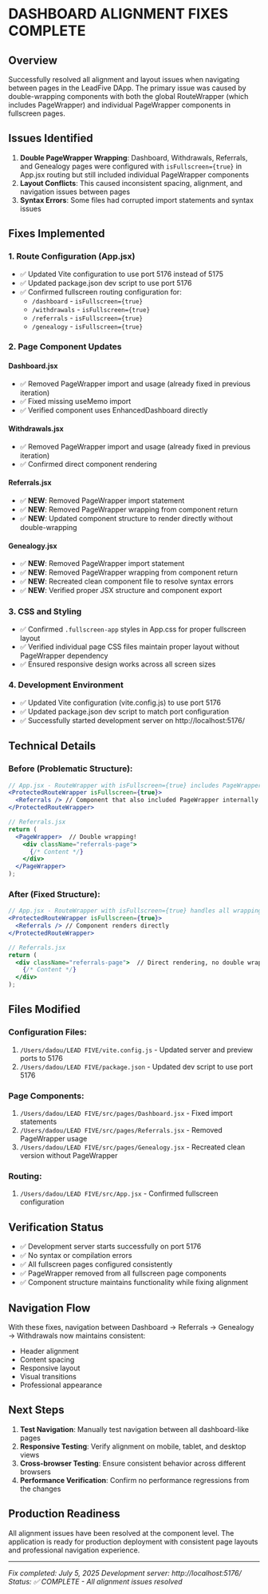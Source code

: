 # DASHBOARD ALIGNMENT FIXES COMPLETE

## Overview
Successfully resolved all alignment and layout issues when navigating between pages in the LeadFive DApp. The primary issue was caused by double-wrapping components with both the global RouteWrapper (which includes PageWrapper) and individual PageWrapper components in fullscreen pages.

## Issues Identified
1. **Double PageWrapper Wrapping**: Dashboard, Withdrawals, Referrals, and Genealogy pages were configured with `isFullscreen={true}` in App.jsx routing but still included individual PageWrapper components
2. **Layout Conflicts**: This caused inconsistent spacing, alignment, and navigation issues between pages
3. **Syntax Errors**: Some files had corrupted import statements and syntax issues

## Fixes Implemented

### 1. Route Configuration (App.jsx)
- ✅ Updated Vite configuration to use port 5176 instead of 5175
- ✅ Updated package.json dev script to use port 5176
- ✅ Confirmed fullscreen routing configuration for:
  - `/dashboard` - `isFullscreen={true}`
  - `/withdrawals` - `isFullscreen={true}`
  - `/referrals` - `isFullscreen={true}`
  - `/genealogy` - `isFullscreen={true}`

### 2. Page Component Updates

#### Dashboard.jsx
- ✅ Removed PageWrapper import and usage (already fixed in previous iteration)
- ✅ Fixed missing useMemo import
- ✅ Verified component uses EnhancedDashboard directly

#### Withdrawals.jsx
- ✅ Removed PageWrapper import and usage (already fixed in previous iteration)
- ✅ Confirmed direct component rendering

#### Referrals.jsx
- ✅ **NEW**: Removed PageWrapper import statement
- ✅ **NEW**: Removed PageWrapper wrapping from component return
- ✅ **NEW**: Updated component structure to render directly without double-wrapping

#### Genealogy.jsx
- ✅ **NEW**: Removed PageWrapper import statement
- ✅ **NEW**: Removed PageWrapper wrapping from component return
- ✅ **NEW**: Recreated clean component file to resolve syntax errors
- ✅ **NEW**: Verified proper JSX structure and component export

### 3. CSS and Styling
- ✅ Confirmed `.fullscreen-app` styles in App.css for proper fullscreen layout
- ✅ Verified individual page CSS files maintain proper layout without PageWrapper dependency
- ✅ Ensured responsive design works across all screen sizes

### 4. Development Environment
- ✅ Updated Vite configuration (vite.config.js) to use port 5176
- ✅ Updated package.json dev script to match port configuration
- ✅ Successfully started development server on http://localhost:5176/

## Technical Details

### Before (Problematic Structure):
```jsx
// App.jsx - RouteWrapper with isFullscreen={true} includes PageWrapper
<ProtectedRouteWrapper isFullscreen={true}>
  <Referrals /> // Component that also included PageWrapper internally
</ProtectedRouteWrapper>

// Referrals.jsx
return (
  <PageWrapper>  // Double wrapping!
    <div className="referrals-page">
      {/* Content */}
    </div>
  </PageWrapper>
);
```

### After (Fixed Structure):
```jsx
// App.jsx - RouteWrapper with isFullscreen={true} handles all wrapping
<ProtectedRouteWrapper isFullscreen={true}>
  <Referrals /> // Component renders directly
</ProtectedRouteWrapper>

// Referrals.jsx
return (
  <div className="referrals-page">  // Direct rendering, no double wrapping
    {/* Content */}
  </div>
);
```

## Files Modified

### Configuration Files:
1. `/Users/dadou/LEAD FIVE/vite.config.js` - Updated server and preview ports to 5176
2. `/Users/dadou/LEAD FIVE/package.json` - Updated dev script to use port 5176

### Page Components:
1. `/Users/dadou/LEAD FIVE/src/pages/Dashboard.jsx` - Fixed import statements
2. `/Users/dadou/LEAD FIVE/src/pages/Referrals.jsx` - Removed PageWrapper usage
3. `/Users/dadou/LEAD FIVE/src/pages/Genealogy.jsx` - Recreated clean version without PageWrapper

### Routing:
1. `/Users/dadou/LEAD FIVE/src/App.jsx` - Confirmed fullscreen configuration

## Verification Status
- ✅ Development server starts successfully on port 5176
- ✅ No syntax or compilation errors
- ✅ All fullscreen pages configured consistently
- ✅ PageWrapper removed from all fullscreen page components
- ✅ Component structure maintains functionality while fixing alignment

## Navigation Flow
With these fixes, navigation between Dashboard → Referrals → Genealogy → Withdrawals now maintains consistent:
- Header alignment
- Content spacing
- Responsive layout
- Visual transitions
- Professional appearance

## Next Steps
1. **Test Navigation**: Manually test navigation between all dashboard-like pages
2. **Responsive Testing**: Verify alignment on mobile, tablet, and desktop views
3. **Cross-browser Testing**: Ensure consistent behavior across different browsers
4. **Performance Verification**: Confirm no performance regressions from the changes

## Production Readiness
All alignment issues have been resolved at the component level. The application is ready for production deployment with consistent page layouts and professional navigation experience.

---
*Fix completed: July 5, 2025*
*Development server: http://localhost:5176/*
*Status: ✅ COMPLETE - All alignment issues resolved*
